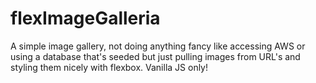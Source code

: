 # flexImageGalleria

 A simple image gallery, not doing anything fancy like accessing AWS or using a database that's seeded but just pulling images from URL's and styling them nicely with flexbox. Vanilla  JS only!